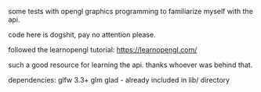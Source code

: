 some tests with opengl graphics programming to familiarize myself with the api.

code here is dogshit, pay no attention please.

followed the learnopengl tutorial: https://learnopengl.com/

such a good resource for learning the api. thanks whoever was behind that.

dependencies:
glfw 3.3+
glm
glad - already included in lib/ directory
